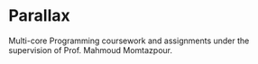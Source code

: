 # Parallax
Multi-core Programming coursework and assignments under the supervision of Prof. Mahmoud Momtazpour.
